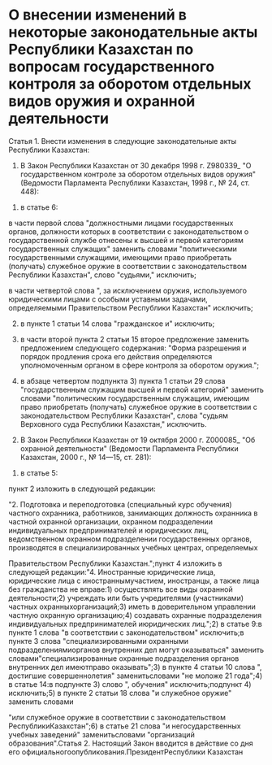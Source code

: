 # О внесении изменений в некоторые законодательные акты Республики Казахстан по вопросам государственного контроля за оборотом отдельных видов оружия и охранной деятельности

Статья 1. Внести изменения в следующие законодательные акты Республики Казахстан:

1. В Закон Республики Казахстан от 30 декабря 1998 г. Z980339_ "О государственном контроле за оборотом отдельных видов оружия" (Ведомости Парламента Республики Казахстан, 1998 г., № 24, ст. 448):

1) в статье 6:

в части первой слова "должностными лицами государственных органов, должности которых в соответствии с законодательством о государственной службе отнесены к высшей и первой категориям государственных служащих" заменить словами "политическими государственными служащими, имеющими право приобретать (получать) служебное оружие в соответствии с законодательством Республики Казахстан", слово "судьями," исключить;

в части четвертой слова ", за исключением оружия, используемого юридическими лицами с особыми уставными задачами, определяемыми Правительством Республики Казахстан" исключить;

2) в пункте 1 статьи 14 слова "гражданское и" исключить;

3) в части второй пункта 2 статьи 15 второе предложение заменить предложением следующего содержания: "Форма разрешения и порядок продления срока его действия определяются уполномоченным органом в сфере контроля за оборотом оружия.";

4) в абзаце четвертом подпункта 3) пункта 1 статьи 29 слова "государственным служащим высшей и первой категорий" заменить словами "политическим государственным служащим, имеющим право приобретать (получать) служебное оружие в соответствии с законодательством Республики Казахстан", слова "судьям Верховного суда Республики Казахстан," исключить.

2. В Закон Республики Казахстан от 19 октября 2000 г. Z000085_ "Об охранной деятельности" (Ведомости Парламента Республики Казахстан, 2000 г., № 14—15, ст. 281):

1) в статье 5:

пункт 2 изложить в следующей редакции:

"2. Подготовка и переподготовка (специальный курс обучения) частного охранника, работников, занимающих должность охранника в частной охранной организации, охранном подразделении индивидуальных предпринимателей и юридических лиц, ведомственном охранном подразделении государственных органов, производятся в специализированных учебных центрах, определяемых

Правительством Республики Казахстан.";пункт 4 изложить в следующей редакции:"4. Иностранные юридические лица, юридические лица с иностраннымучастием, иностранцы, а также лица без гражданства не вправе:1) осуществлять все виды охранной деятельности;2) учреждать или быть учредителями (участниками) частных охранныхорганизаций;3) иметь в доверительном управлении частную охранную организацию;4) создавать охранные подразделения индивидуальных предпринимателей июридических лиц.";2) в статье 9:в пункте 1 слова "в соответствии с законодательством" исключить;в пункте 3 слова "специализированными охранными подразделениямиорганов внутренних дел могут оказываться" заменить словами"специализированные охранные подразделения органов внутренних дел имеютправо оказывать";3) в пункте 4 статьи 10 слова ", достигшие совершеннолетия" заменитьсловами "не моложе 21 года";4) в статье 14:в подпункте 3) слово ", обучения" исключить;подпункт 4) исключить;5) в пункте 2 статьи 18 слова "и служебное оружие" заменить словами

"или служебное оружие в соответствии с законодательством РеспубликиКазахстан";6) в статье 21 слова "и негосударственных учебных заведений" заменитьсловами "организаций образования".Статья 2. Настоящий Закон вводится в действие со дня его официальногоопубликования.ПрезидентРеспублики Казахстан

